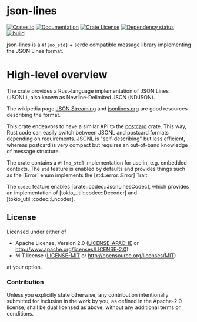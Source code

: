 # json-lines

[![Crates.io](https://img.shields.io/crates/v/json-lines.svg)](https://crates.io/crates/json-lines)
[![Documentation](https://docs.rs/json-lines/badge.svg)](https://docs.rs/json-lines/)
[![Crate License](https://img.shields.io/crates/l/json-lines.svg)](https://crates.io/crates/json-lines)
[![Dependency status](https://deps.rs/repo/github/strawlab/json-lines/status.svg)](https://deps.rs/repo/github/strawlab/json-lines)
[![build](https://github.com/strawlab/json-lines/actions/workflows/rust.yml/badge.svg?branch=main)](https://github.com/strawlab/json-lines/actions?query=branch%3Amain)

json-lines is a `#![no_std]` + serde compatible message library implementing the
JSON Lines format.

# High-level overview

The crate provides a Rust-language implementation of JSON Lines (JSONL),
also known as Newline-Delimited JSON (NDJSON).

The wikipedia page [JSON
Streaming](https://en.wikipedia.org/wiki/JSON_streaming) and
[jsonlines.org](https://jsonlines.org) are good resources describing the
format.

This crate endeavors to have a similar API to the
[postcard](https://crates.io/crates/postcard) crate. This way, Rust code can
easily switch between JSONL and postcard formats depending on requirements.
JSONL is "self-describing" but less efficient, whereas postcard is very compact
but requires an out-of-band knowledge of message structure.

The crate contains a `#![no_std]` implementation for use in, e.g. embedded
contexts. The `std` feature is enabled by defaults and provides things such as
the [Error] enum implements the [std::error::Error] Trait.

The `codec` feature enables [crate::codec::JsonLinesCodec], which provides
an implementation of [tokio_util::codec::Decoder] and
[tokio_util::codec::Encoder].

## License

Licensed under either of

- Apache License, Version 2.0 ([LICENSE-APACHE](LICENSE-APACHE) or
  <http://www.apache.org/licenses/LICENSE-2.0>)
- MIT license ([LICENSE-MIT](LICENSE-MIT) or <http://opensource.org/licenses/MIT>)

at your option.

### Contribution

Unless you explicitly state otherwise, any contribution intentionally submitted
for inclusion in the work by you, as defined in the Apache-2.0 license, shall be
dual licensed as above, without any additional terms or conditions.
